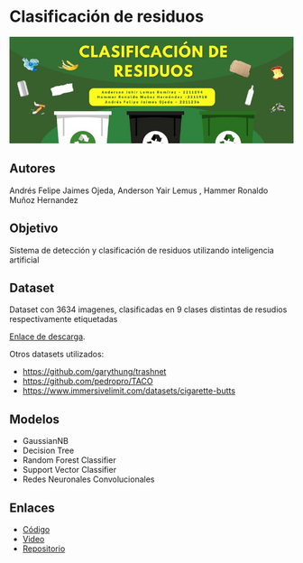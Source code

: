 # Clasificación de residuos

![Banner del Proyecto](/Banner.jpg) 

## **Autores**
Andrés Felipe Jaimes Ojeda, Anderson Yair Lemus , Hammer Ronaldo Muñoz Hernandez

## **Objetivo**
Sistema de detección y clasificación de residuos utilizando inteligencia artificial

## **Dataset**
Dataset con 3634 imagenes, clasificadas en 9 clases distintas de resudios respectivamente etiquetadas

[Enlace de descarga](https://drive.google.com/drive/folders/1NNipl4H2t2WYa7hBJTlAvNAJAOG0YFux?usp=drive_link).

Otros datasets utilizados:
- https://github.com/garythung/trashnet
- https://github.com/pedropro/TACO
- https://www.immersivelimit.com/datasets/cigarette-butts

## **Modelos**
- GaussianNB
- Decision Tree
- Random Forest Classifier
- Support Vector Classifier
- Redes Neuronales Convolucionales 

## **Enlaces**
- [Código](https://colab.research.google.com/drive/1ef_FIghwPs7OAXwWwIUETVRuCg2SRnGS#scrollTo=cge2NBbo0iVk)
- [Video](https://youtu.be/6HLw5H6IT74)
- [Repositorio](https://github.com/NDruz/Clasificacion-de-resudios)

